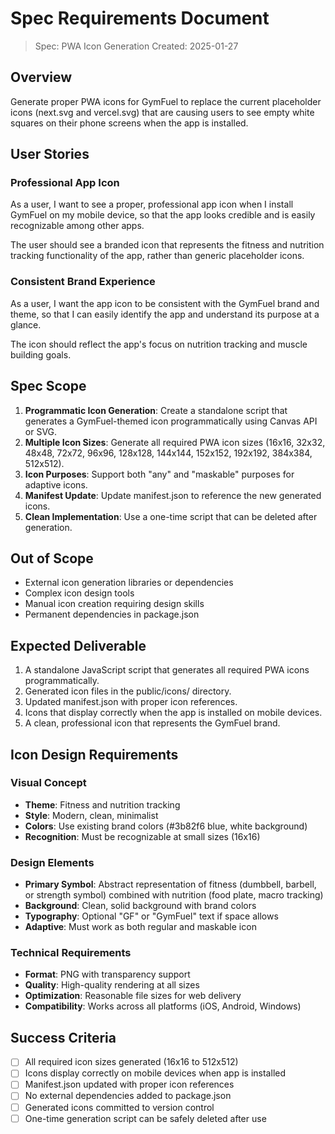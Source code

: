 # Spec Requirements Document

> Spec: PWA Icon Generation
> Created: 2025-01-27

## Overview

Generate proper PWA icons for GymFuel to replace the current placeholder icons (next.svg and vercel.svg) that are causing users to see empty white squares on their phone screens when the app is installed.

## User Stories

### Professional App Icon

As a user, I want to see a proper, professional app icon when I install GymFuel on my mobile device, so that the app looks credible and is easily recognizable among other apps.

The user should see a branded icon that represents the fitness and nutrition tracking functionality of the app, rather than generic placeholder icons.

### Consistent Brand Experience

As a user, I want the app icon to be consistent with the GymFuel brand and theme, so that I can easily identify the app and understand its purpose at a glance.

The icon should reflect the app's focus on nutrition tracking and muscle building goals.

## Spec Scope

1. **Programmatic Icon Generation**: Create a standalone script that generates a GymFuel-themed icon programmatically using Canvas API or SVG.
2. **Multiple Icon Sizes**: Generate all required PWA icon sizes (16x16, 32x32, 48x48, 72x72, 96x96, 128x128, 144x144, 152x152, 192x192, 384x384, 512x512).
3. **Icon Purposes**: Support both "any" and "maskable" purposes for adaptive icons.
4. **Manifest Update**: Update manifest.json to reference the new generated icons.
5. **Clean Implementation**: Use a one-time script that can be deleted after generation.

## Out of Scope

- External icon generation libraries or dependencies
- Complex icon design tools
- Manual icon creation requiring design skills
- Permanent dependencies in package.json

## Expected Deliverable

1. A standalone JavaScript script that generates all required PWA icons programmatically.
2. Generated icon files in the public/icons/ directory.
3. Updated manifest.json with proper icon references.
4. Icons that display correctly when the app is installed on mobile devices.
5. A clean, professional icon that represents the GymFuel brand.

## Icon Design Requirements

### Visual Concept

- **Theme**: Fitness and nutrition tracking
- **Style**: Modern, clean, minimalist
- **Colors**: Use existing brand colors (#3b82f6 blue, white background)
- **Recognition**: Must be recognizable at small sizes (16x16)

### Design Elements

- **Primary Symbol**: Abstract representation of fitness (dumbbell, barbell, or strength symbol) combined with nutrition (food plate, macro tracking)
- **Background**: Clean, solid background with brand colors
- **Typography**: Optional "GF" or "GymFuel" text if space allows
- **Adaptive**: Must work as both regular and maskable icon

### Technical Requirements

- **Format**: PNG with transparency support
- **Quality**: High-quality rendering at all sizes
- **Optimization**: Reasonable file sizes for web delivery
- **Compatibility**: Works across all platforms (iOS, Android, Windows)

## Success Criteria

- [ ] All required icon sizes generated (16x16 to 512x512)
- [ ] Icons display correctly on mobile devices when app is installed
- [ ] Manifest.json updated with proper icon references
- [ ] No external dependencies added to package.json
- [ ] Generated icons committed to version control
- [ ] One-time generation script can be safely deleted after use
